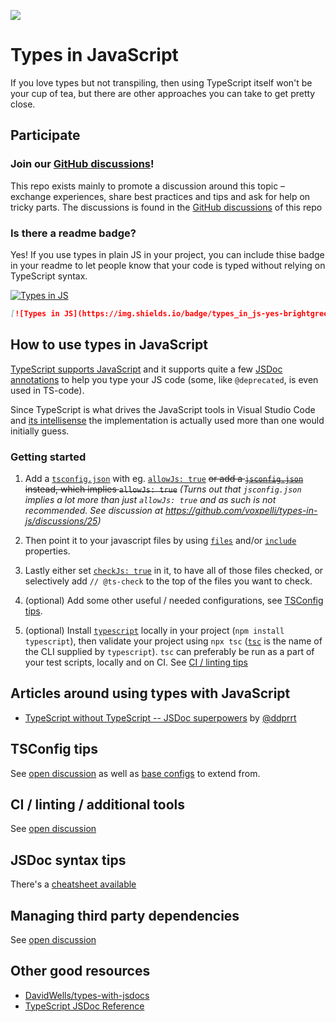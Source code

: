 ![](https://repository-images.githubusercontent.com/319930104/97292a80-409e-11eb-80f1-577cf14431cb)

# Types in JavaScript

If you love types but not transpiling, then using TypeScript itself won't be your cup of tea, but there are other approaches you can take to get pretty close.

## Participate

### Join our [GitHub discussions](https://github.com/voxpelli/types-in-js/discussions)!

This repo exists mainly to promote a discussion around this topic – exchange experiences, share best practices and tips and ask for help on tricky parts. The discussions is found in the [GitHub discussions](https://github.com/voxpelli/types-in-js/discussions) of this repo

### Is there a readme badge?

Yes! If you use types in plain JS in your project, you can include thise badge in your readme to let people know that your code is typed without relying on TypeScript syntax.

[![Types in JS](https://img.shields.io/badge/types_in_js-yes-brightgreen)](https://github.com/voxpelli/types-in-js)

```md
[![Types in JS](https://img.shields.io/badge/types_in_js-yes-brightgreen)](https://github.com/voxpelli/types-in-js)
```

## How to use types in JavaScript

[TypeScript supports JavaScript](https://www.typescriptlang.org/docs/handbook/intro-to-js-ts.html) and it supports quite a few [JSDoc annotations](https://www.typescriptlang.org/docs/handbook/jsdoc-supported-types.html) to help you type your JS code (some, like `@deprecated`, is even used in TS-code).

Since TypeScript is what drives the JavaScript tools in Visual Studio Code and [its intellisense](https://code.visualstudio.com/docs/nodejs/working-with-javascript#_intellisense) the implementation is actually used more than one would initially guess.

### Getting started

1. Add a [`tsconfig.json`](https://www.typescriptlang.org/docs/handbook/tsconfig-json.html) with eg. [`allowJs: true`](https://www.typescriptlang.org/tsconfig#allowJs) ~~or add a [`jsconfig.json`](https://code.visualstudio.com/docs/languages/jsconfig) instead, which implies `allowJs: true`~~ _(Turns out that `jsconfig.json` implies a lot more than just `allowJs: true` and as such is not recommended. See discussion at https://github.com/voxpelli/types-in-js/discussions/25)_

2. Then point it to your javascript files by using [`files`](https://www.typescriptlang.org/tsconfig#files) and/or [`include`](https://www.typescriptlang.org/tsconfig#include) properties.

3. Lastly either set [`checkJs: true`](https://www.typescriptlang.org/tsconfig#checkJs) in it, to have all of those files checked, or selectively add `// @ts-check` to the top of the files you want to check.

4. (optional) Add some other useful / needed configurations, see [TSConfig tips](#tsconfig-tips).

4. (optional) Install [`typescript`](https://www.npmjs.com/package/typescript) locally in your project (`npm install typescript`), then validate your project using `npx tsc` ([`tsc`](https://www.typescriptlang.org/docs/handbook/compiler-options.html) is the name of the CLI supplied by `typescript`). `tsc` can preferably be run as a part of your test scripts, locally and on CI. See [CI / linting tips](#ci--linting--additional-tools)

## Articles around using types with JavaScript

* [TypeScript without TypeScript -- JSDoc superpowers](https://fettblog.eu/typescript-jsdoc-superpowers/) by [@ddprrt](https://github.com/ddprrt)

## TSConfig tips

See [open discussion](https://github.com/voxpelli/types-in-js/discussions/2) as well as [base configs](https://www.typescriptlang.org/docs/handbook/tsconfig-json.html#tsconfig-bases) to extend from.

## CI / linting / additional tools

See [open discussion](https://github.com/voxpelli/types-in-js/discussions/3)

## JSDoc syntax tips

There's a [cheatsheet available](https://devhints.io/jsdoc)

## Managing third party dependencies

See [open discussion](https://github.com/voxpelli/types-in-js/discussions/7)

## Other good resources

* [DavidWells/types-with-jsdocs](https://github.com/DavidWells/types-with-jsdocs)
* [TypeScript JSDoc Reference](https://www.typescriptlang.org/docs/handbook/jsdoc-supported-types.html)
